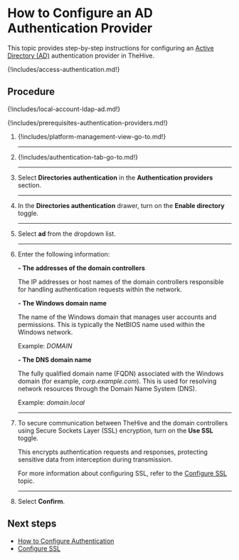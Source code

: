 # How to Configure an AD Authentication Provider

<!-- md:license Platinum -->

This topic provides step-by-step instructions for configuring an [Active Directory (AD)](../ldap/about-ldap.md) authentication provider in TheHive.

{!includes/access-authentication.md!}

<h2>Procedure</h2>

{!includes/local-account-ldap-ad.md!}

{!includes/prerequisites-authentication-providers.md!}

1. {!includes/platform-management-view-go-to.md!}

    ---

2. {!includes/authentication-tab-go-to.md!}

    ---

3. Select **Directories authentication** in the **Authentication providers** section.

    ---

4. In the **Directories authentication** drawer, turn on the **Enable directory** toggle.

    ---

5. Select **ad** from the dropdown list.

    ---

6. Enter the following information:

    **- The addresses of the domain controllers**

    The IP addresses or host names of the domain controllers responsible for handling authentication requests within the network.

    **- The Windows domain name**

    The name of the Windows domain that manages user accounts and permissions. This is typically the NetBIOS name used within the Windows network.

    Example: *DOMAIN*

    **- The DNS domain name**

    The fully qualified domain name (FQDN) associated with the Windows domain (for example, *corp.example.com*). This is used for resolving network resources through the Domain Name System (DNS).

    Example: *domain.local*

    ---

7. To secure communication between TheHive and the domain controllers using Secure Sockets Layer (SSL) encryption, turn on the **Use SSL** toggle.

    This encrypts authentication requests and responses, protecting sensitive data from interception during transmission.

    For more information about configuring SSL, refer to the [Configure SSL](ssl.md) topic.

    ---

8. Select **Confirm**.

<h2>Next steps</h2>

* [How to Configure Authentication](configure-authentication.md)
* [Configure SSL](ssl.md)